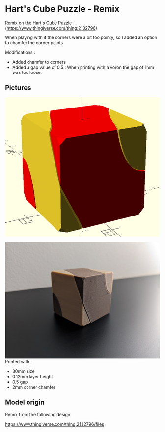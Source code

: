# Hart's Cube Puzzle - Remix

Remix on the Hart's Cube Puzzle (https://www.thingiverse.com/thing:2132796)

When playing with it the corners were a bit too pointy, so I added an option to chamfer the corner points

Modifications :
- Added chamfer to corners
- Added a gap value of 0.5 : When printing with a voron the gap of 1mm was too loose.

## Pictures

![Screenshot](cubepuzzle-assembled.png)

![Screenshot](cubepuzzle-printed.jpg)
Printed with :
- 30mm size
- 0.12mm layer height
- 0.5 gap
- 2mm corner chamfer


## Model origin
Remix from the following design

https://www.thingiverse.com/thing:2132796/files
